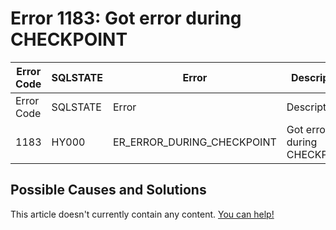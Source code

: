 
# Error 1183: Got error during CHECKPOINT


| Error Code | SQLSTATE | Error | Description |
| --- | --- | --- | --- |
| Error Code | SQLSTATE | Error | Description |
| 1183 | HY000 | ER_ERROR_DURING_CHECKPOINT | Got error %d during CHECKPOINT |




## Possible Causes and Solutions


This article doesn't currently contain any content. [You can help!](/kb/en/writing-and-editing-knowledge-base-articles/)

